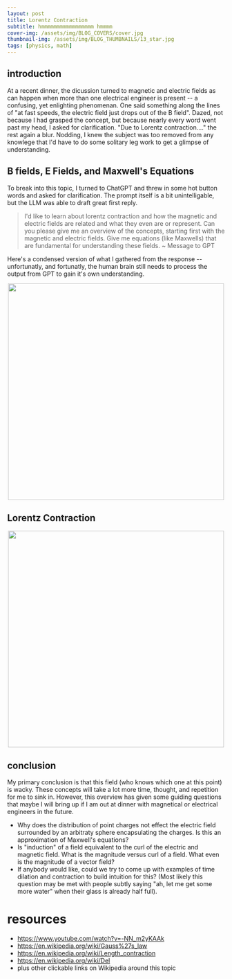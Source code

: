 ```yaml
---
layout: post
title: Lorentz Contraction
subtitle: hmmmmmmmmmmmmmmmmm hmmmm  
cover-img: /assets/img/BLOG_COVERS/cover.jpg
thumbnail-img: /assets/img/BLOG_THUMBNAILS/13_star.jpg
tags: [physics, math]
---
```


## introduction
At a recent dinner, the dicussion turned to magnetic and electric fields as can happen when more than one electrical engineer is present -- a confusing, yet enlighting phenomenan. One said something along the lines of "at fast speeds, the electric field just drops out of the B field". Dazed, not because I had grasped the concept, but because nearly every word went past my head, I asked for clarification. "Due to Lorentz contraction...." the rest again a blur. Nodding, I knew the subject was too removed from any knowlege that I'd have to do some solitary leg work to get a glimpse of understanding. 

## B fields, E Fields, and Maxwell's Equations
To break into this topic, I turned to ChatGPT and threw in some hot button words and asked for clarification. The prompt itself is a bit unintelligable, but the LLM was able to draft great first reply. 

> I'd like to learn about lorentz contraction and how the magnetic and electric fields are related and what they even are or represent. Can you please give me an overview of the concepts, starting first with the magnetic and electric fields. Give me equations (like Maxwells) that are fundamental for understanding these fields. ~ Message to GPT

Here's a condensed version of what I gathered from the response -- unfortunatly, and fortunatly, the human brain still needs to process the output from GPT to gain it's own understanding.


<div style="display: flex; justify-content: center; text-align: center;">
 <div class="image">
    <img src="/assets/img/lorentz/EandB.png" width="500"/>
</div>
</div>

## Lorentz Contraction


<div style="display: flex; justify-content: center; text-align: center;">
 <div class="image">
    <img src="/assets/img/lorentz/Lorentz.png" width="500"/>
</div>
</div>

## conclusion
My primary conclusion is that this field (who knows which one at this point) is wacky. These concepts will take a lot more time, thought, and repetition for me to sink in. However, this overview has given some guiding questions that maybe I will bring up if I am out at dinner with magnetical or electrical engineers in the future.

- Why does the distribution of point charges not effect the electric field surrounded by an arbitraty sphere encapsulating the charges. Is this an approximation of Maxwell's equations?
- Is "induction" of a field equivalent to the curl of the electric and magnetic field. What is the magnitude versus curl of a field. What even is the magnitude of a vector field?
- If anybody would like, could we try to come up with examples of time dilation and contraction to build intuition for this? (Most likely this question may be met with people subtly saying "ah, let me get some more water" when their glass is already half full). 


# resources
* https://www.youtube.com/watch?v=-NN_m2yKAAk
* https://en.wikipedia.org/wiki/Gauss%27s_law
* https://en.wikipedia.org/wiki/Length_contraction
* https://en.wikipedia.org/wiki/Del
* plus other clickable links on Wikipedia around this topic


